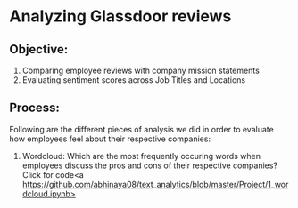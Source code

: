 # Analyzing Glassdoor reviews 

## Objective: 
1. Comparing employee reviews with company mission statements
2. Evaluating sentiment scores across Job Titles and Locations

## Process:
Following are the different pieces of analysis we did in order to evaluate how employees feel about their respective companies:

1. Wordcloud: 
Which are the most frequently occuring words when employees discuss the pros and cons of their respective companies?
Click for code<a https://github.com/abhinaya08/text_analytics/blob/master/Project/1_wordcloud.ipynb>